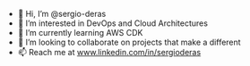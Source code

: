 - 👋 Hi, I’m @sergio-deras
- 👀 I’m interested in DevOps and Cloud Architectures
- 🌱 I’m currently learning AWS CDK
- 💞️ I’m looking to collaborate on projects that make a different
- 📫 Reach me at www.linkedin.com/in/sergioderas


<!---
sergio-deras/sergio-deras is a ✨ special ✨ repository because its `README.md` (this file) appears on your GitHub profile.
You can click the Preview link to take a look at your changes.
--->
